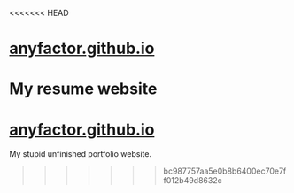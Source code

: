 <<<<<<< HEAD
# [anyfactor.github.io](anyfactor.github.io)

My resume website
=======
# [anyfactor.github.io](https://anyfactor.github.io)

My stupid unfinished portfolio website.
>>>>>>> bc987757aa5e0b8b6400ec70e7ff012b49d8632c
